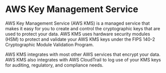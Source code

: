 # AWS Key Management Service

AWS Key Management Service (AWS KMS) is a managed service that makes it easy for you to create and control the cryptographic keys that are used to protect your data. AWS KMS uses hardware security modules (HSM) to protect and validate your AWS KMS keys under the FIPS 140-2 Cryptographic Module Validation Program.

AWS KMS integrates with most other AWS services that encrypt your data. AWS KMS also integrates with AWS CloudTrail to log use of your KMS keys for auditing, regulatory, and compliance needs.
